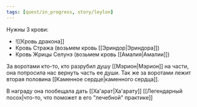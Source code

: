 ```yaml
---
tags: [quest/in_progress, story/leylon]
---
```


Нужны 3 крови:

- ![[Кровь дракона]]
- Кровь Стража (возьмем кровь [[Эриндор|Эриндора]])
- Кровь Жрицы Селунэ (возьмем кровь [[Амалия|Амалии]])

За воротами кто-то, кто разрубил душу [[Мэрион|Мэрион]] на части, она попросила нас вернуть часть ее души. Так же за воротами лежит вторая половина [[Каменное сердце|каменного сердца]].

В награду она пообещала дать [[Ха'арат|Ха'арату]] [[Легендарный посох|что-то, что поможет в его "лечебной" практике]]
